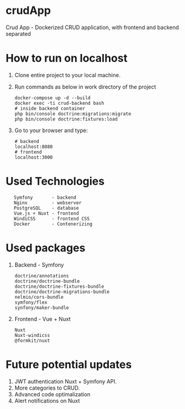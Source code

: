 # crudApp
Crud App - Dockerized CRUD application, with frontend and backend separated

How to run on localhost
=======================
1. Clone entire project to your local machine.
2. Run commands as below in work directory of the project

       docker-compose up -d --build
       docker exec -ti crud-backend bash
       # inside backend container
       php bin/console doctrine:migrations:migrate
       php bin/console doctrine:fixtures:load

3. Go to your browser and type:

       # backend
       localhost:8080 
       # frontend
       localhost:3000

Used Technologies
===================
   
       Symfony       - backend
       Nginx         - webserver
       PostgreSQL    - database
       Vue.js + Nuxt - frontend
       WindiCSS      - frontend CSS
       Docker        - Contenerizing

Used packages
=================

1. Backend - Symfony

       doctrine/annotations
       doctrine/doctrine-bundle
       doctrine/doctrine-fixtures-bundle
       doctrine/doctrine-migrations-bundle
       nelmio/cors-bundle
       symfony/flex
       synfony/maker-bundle

2. Frontend - Vue + Nuxt
      
       Nuxt
       Nuxt-windicss
       @formkit/nuxt


Future potential updates
===================
1. JWT authentication Nuxt + Symfony API.
2. More categories to CRUD.
3. Advanced code optimalization
4. Alert notifications on Nuxt
